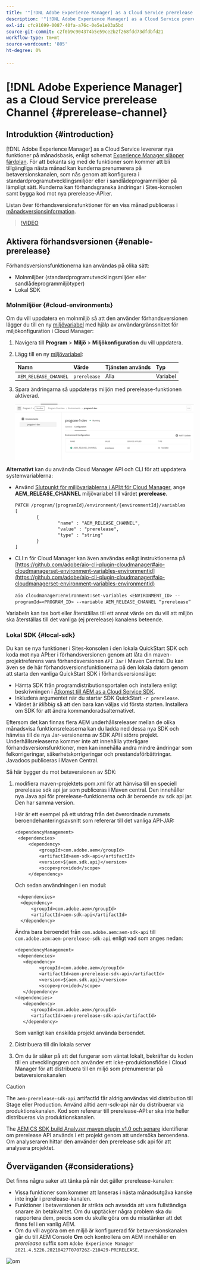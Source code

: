 ```yaml
---
title: '"[!DNL Adobe Experience Manager] as a Cloud Service prerelease Channel"'
description: '"[!DNL Adobe Experience Manager] as a Cloud Service prerelease Channel"'
exl-id: cfc91699-0087-40fa-a76c-0e5e1e03a5bd
source-git-commit: c2f0b9c904374b5e59ce2b2f268fdd73dfdbfd21
workflow-type: tm+mt
source-wordcount: '805'
ht-degree: 0%

---
```


# [!DNL Adobe Experience Manager] as a Cloud Service prerelease Channel {#prerelease-channel}


## Introduktion {#introduction}

[!DNL Adobe Experience Manager] as a Cloud Service levererar nya funktioner på månadsbasis, enligt schemat [Experience Manager släpper färdplan](https://experienceleague.adobe.com/docs/experience-manager-release-information/aem-release-updates/update-releases-roadmap.html?lang=en#aem-as-cloud-service). För att bekanta sig med de funktioner som kommer att bli tillgängliga nästa månad kan kunderna prenumerera på betaversionskanalen, som nås genom att konfigurera i standardprogramutvecklingsmiljöer eller i sandlådeprogrammiljöer på lämpligt sätt. Kunderna kan förhandsgranska ändringar i Sites-konsolen samt bygga kod mot nya prerelease-API:er.

Listan över förhandsversionsfunktioner för en viss månad publiceras i [månadsversionsinformation](/help/release-notes/release-notes-cloud/release-notes-current.md).

>[!VIDEO](/help/release-notes/assets/prerelease-overview.mp4)

## Aktivera förhandsversionen {#enable-prerelease}

Förhandsversionsfunktionerna kan användas på olika sätt:

* Molnmiljöer (standardprogramutvecklingsmiljöer eller sandlådeprogrammiljötyper)
* Lokal SDK

### Molnmiljöer {#cloud-environments}

Om du vill uppdatera en molnmiljö så att den använder förhandsversionen lägger du till en ny [miljövariabel](../implementing/cloud-manager/environment-variables.md) med hjälp av användargränssnittet för miljökonfiguration i Cloud Manager:

1. Navigera till **Program** > **Miljö** > **Miljökonfiguration** du vill uppdatera.
1. Lägg till en ny [miljövariabel](../implementing/cloud-manager/environment-variables.md):

   | Namn | Värde | Tjänsten används | Typ |
   |------|-------|-----------------|------|
   | `AEM_RELEASE_CHANNEL` | `prerelease` | Alla | Variabel |

1. Spara ändringarna så uppdateras miljön med prerelease-funktionen aktiverad.

   ![Ny miljövariabel](assets/env-configuration-prerelease.png)


**Alternativt** kan du använda Cloud Manager API och CLI för att uppdatera systemvariablerna:

* Använd [Slutpunkt för miljövariablerna i API:t för Cloud Manager](https://developer.adobe.com/experience-cloud/cloud-manager/reference/api/#operation/patchEnvironmentVariables), ange **AEM_RELEASE_CHANNEL** miljövariabel till värdet **prerelease**.

   ```
   PATCH /program/{programId}/environment/{environmentId}/variables
   [
           {
                   "name" : "AEM_RELEASE_CHANNEL",
                   "value" : "prerelease",
                   "type" : "string"
           }
   ]
   ```

* CLI:n för Cloud Manager kan även användas enligt instruktionerna på [https://github.com/adobe/aio-cli-plugin-cloudmanager#aio-cloudmanagerset-environment-variables-environmentid](https://github.com/adobe/aio-cli-plugin-cloudmanager#aio-cloudmanagerset-environment-variables-environmentid)

   ```aio cloudmanager:environment:set-variables <ENVIRONMENT_ID> --programId=<PROGRAM_ID> --variable AEM_RELEASE_CHANNEL “prerelease”```


Variabeln kan tas bort eller återställas till ett annat värde om du vill att miljön ska återställas till det vanliga (ej prerelease) kanalens beteende.

### Lokal SDK {#local-sdk}

Du kan se nya funktioner i Sites-konsolen i den lokala QuickStart SDK och koda mot nya API:er i förhandsversionen genom att låta din maven-projektreferens vara förhandsversionen `API Jar` i Maven Central. Du kan även se de här förhandsversionsfunktionerna på den lokala datorn genom att starta den vanliga QuickStart SDK i förhandsversionsläge:

* Hämta SDK från programdistributionsportalen och installera enligt beskrivningen i [Åtkomst till AEM as a Cloud Service SDK](/help/implementing/developing/introduction/aem-as-a-cloud-service-sdk.md).
* Inkludera argumentet när du startar SDK QuickStart `-r prerelease`.
* Värdet är *klibbig* så att den bara kan väljas vid första starten. Installera om SDK för att ändra kommandoradsalternativet.

Eftersom det kan finnas flera AEM underhållsreleaser mellan de olika månadsvisa funktionsreleaserna kan du ladda ned dessa nya SDK och hänvisa till de nya Jar-versionerna av SDK API i större projekt. Underhållsreleaserna kommer inte att innehålla ytterligare förhandsversionsfunktioner, men kan innehålla andra mindre ändringar som felkorrigeringar, säkerhetskorrigeringar och prestandaförbättringar.
Javadocs publiceras i Maven Central.

Så här bygger du mot betaversionen av SDK:

1. modifiera maven-projektets pom.xml för att hänvisa till en speciell prerelease sdk api jar som publiceras i Maven central. Den innehåller nya Java api för prerelease-funktionerna och är beroende av sdk api jar. Den har samma version.

   Här är ett exempel på ett utdrag från det överordnade rummets beroendehanteringsavsnitt som refererar till det vanliga API-JAR:

   ```
   <dependencyManagement>
    <dependencies>
        <dependency>
            <groupId>com.adobe.aem</groupId>
            <artifactId>aem-sdk-api</artifactId>
            <version>${aem.sdk.api}</version>
            <scope>provided</scope>
        </dependency>
   ```

   Och sedan användningen i en modul:

   ```
    <dependencies>
     <dependency>
         <groupId>com.adobe.aem</groupId>
         <artifactId>aem-sdk-api</artifactId>
     </dependency>
   ```

   Ändra bara beroendet från `com.adobe.aem:aem-sdk-api` till `com.adobe.aem:aem-prerelease-sdk-api` enligt vad som anges nedan:

   ```
   <dependencyManagement>
    <dependencies>
      <dependency>
            <groupId>com.adobe.aem</groupId>
            <artifactId>aem-prerelease-sdk-api</artifactId>
            <version>${aem.sdk.api}</version>
            <scope>provided</scope>
      </dependency>
   <dependencies>
      <dependency>
         <groupId>com.adobe.aem</groupId>
         <artifactId>aem-prerelease-sdk-api</artifactId>
      </dependency>
   ```

   Som vanligt kan enskilda projekt använda beroendet.

1. Distribuera till din lokala server
1. Om du är säker på att det fungerar som väntat lokalt, bekräftar du koden till en utvecklingsgren och använder ett icke-produktionsflöde i Cloud Manager för att distribuera till en miljö som prenumererar på betaversionskanalen

>[!CAUTION]
> 
> The `aem-prerelease-sdk-api` artifactId får aldrig användas vid distribution till Stage eller Production. Använd alltid aem-sdk-api när du distribuerar via produktionskanalen. Kod som refererar till prerelease-API:er ska inte heller distribueras via produktionskanalen.

The [AEM CS SDK build Analyzer maven plugin v1.0 och senare](https://experienceleague.adobe.com/docs/experience-manager-core-components/using/developing/archetype/build-analyzer-maven-plugin.html?lang=en#developing) identifierar om prerelease API används i ett projekt genom att undersöka beroendena. Om analyseraren hittar den använder den prerelease sdk api för att analysera projektet.

## Överväganden {#considerations}

Det finns några saker att tänka på när det gäller prerelease-kanalen:

* Vissa funktioner som kommer att lanseras i nästa månadsutgåva kanske inte ingår i prerelease-kanalen.
* Funktioner i betaversionen är strikta och avsedda att vara fullständiga snarare än betakvalitet. Om du upptäcker några problem ska du rapportera dem, precis som du skulle göra om du misstänker att det finns fel i en vanlig AEM.
* Om du vill avgöra om en miljö är konfigurerad för betaversionskanalen går du till AEM Console **Om** och kontrollera om AEM innehåller en *prerelease* suffix som ```Adobe Experience Manager 2021.4.5226.20210427T070726Z-210429-PRERELEASE```.

![om](/help/release-notes/assets/about.png)
